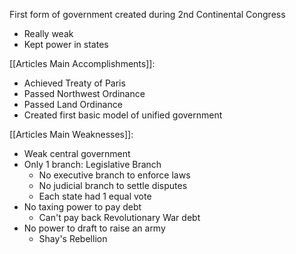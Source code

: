 

First form of government created during 2nd Continental Congress 
- Really weak
- Kept power in states



[[Articles Main Accomplishments]]:
- Achieved Treaty of Paris
- Passed Northwest Ordinance
- Passed Land Ordinance
- Created first basic model of unified government

[[Articles Main Weaknesses]]:
- Weak central government
- Only 1 branch: Legislative Branch
	- No executive branch to enforce laws
	- No judicial branch to settle disputes
	- Each state had 1 equal vote 
- No taxing power to pay debt 
	- Can't pay back Revolutionary War debt
- No power to draft to raise an army
	- Shay's Rebellion




